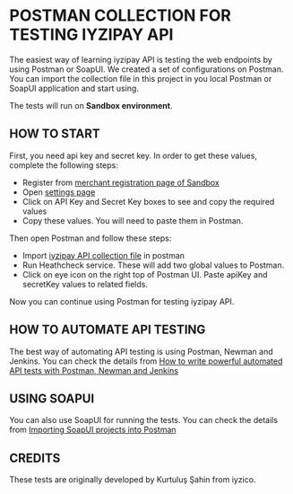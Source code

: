 # POSTMAN COLLECTION FOR TESTING IYZIPAY API

The easiest way of learning iyzipay API is testing the web endpoints by using Postman or SoapUI. We created a set of configurations on Postman. You can import the collection file in this project in you local Postman or SoapUI application and start using.

The tests will run on **Sandbox environment**.

## HOW TO START

First, you need api key and secret key. In order to get these values, complete the following steps:
* Register from [merchant registration page of Sandbox](https://sandbox-merchant.iyzipay.com/register)
* Open [settings page](https://sandbox-merchant.iyzipay.com/register)
* Click on API Key and Secret Key boxes to see and copy the required values
* Copy these values. You will need to paste them in Postman.

Then open Postman and follow these steps:
* Import [iyzipay API collection file](https://raw.githubusercontent.com/iyzico/iyzipay-api-testing/master/iyzipay.postman_collection) in postman
* Run Heathcheck service. These will add two global values to Postman.
* Click on eye icon on the right top of Postman UI. Paste apiKey and secretKey values to related fields.

Now you can continue using Postman for testing iyzipay API.

## HOW TO AUTOMATE API TESTING

The best way of automating API testing is using Postman, Newman and Jenkins. You can check the details from [How to write powerful automated API tests with Postman, Newman and Jenkins](http://blog.getpostman.com/2015/09/03/how-to-write-powerful-automated-api-tests-with-postman-newman-and-jenkins/)

## USING SOAPUI 

You can also use SoapUI for running the tests. You can check the details from [Importing SoapUI projects into Postman](http://blog.getpostman.com/2016/04/27/importing-soapui-projects-into-postman/)

## CREDITS

These tests are originally developed by Kurtuluş Şahin from iyzico.
